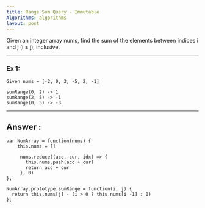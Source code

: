 ```yaml
---
title: Range Sum Query - Immutable
Algorithms: algorithms
layout: post
---
```


Given an integer array nums, find the sum of the elements between indices i and j (i ≤ j), inclusive.

***

### Ex 1:
```
Given nums = [-2, 0, 3, -5, 2, -1]

sumRange(0, 2) -> 1
sumRange(2, 5) -> -1
sumRange(0, 5) -> -3
```

***

## Answer :
```
var NumArray = function(nums) {
    this.nums = []

     nums.reduce((acc, cur, idx) => {
       this.nums.push(acc + cur)
       return acc + cur
     }, 0)
};

NumArray.prototype.sumRange = function(i, j) {
  return this.nums[j] - (i > 0 ? this.nums[i -1] : 0)
};
```
